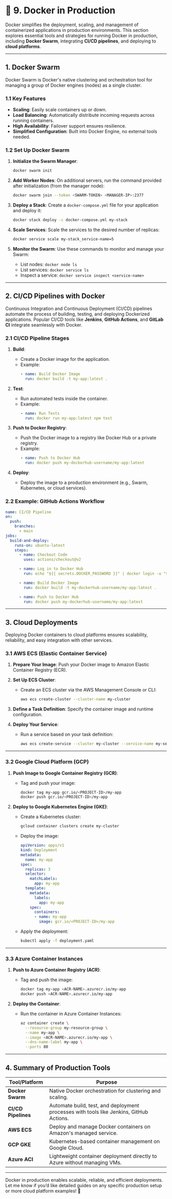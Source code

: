 ﻿# 🚀 **9. Docker in Production**

Docker simplifies the deployment, scaling, and management of containerized applications in production environments. This section explores essential tools and strategies for running Docker in production, including **Docker Swarm**, integrating **CI/CD pipelines**, and deploying to **cloud platforms**.

---

## **1. Docker Swarm**

Docker Swarm is Docker's native clustering and orchestration tool for managing a group of Docker engines (nodes) as a single cluster.

### **1.1 Key Features**
- **Scaling**: Easily scale containers up or down.
- **Load Balancing**: Automatically distribute incoming requests across running containers.
- **High Availability**: Failover support ensures resilience.
- **Simplified Configuration**: Built into Docker Engine, no external tools needed.

### **1.2 Set Up Docker Swarm**

1. **Initialize the Swarm Manager**:
   ```bash
   docker swarm init
   ```

2. **Add Worker Nodes**:
   On additional servers, run the command provided after initialization (from the manager node):
   ```bash
   docker swarm join --token <SWARM-TOKEN> <MANAGER-IP>:2377
   ```

3. **Deploy a Stack**:
   Create a `docker-compose.yml` file for your application and deploy it:
   ```bash
   docker stack deploy -c docker-compose.yml my-stack
   ```

4. **Scale Services**:
   Scale the services to the desired number of replicas:
   ```bash
   docker service scale my-stack_service-name=5
   ```

5. **Monitor the Swarm**:
   Use these commands to monitor and manage your Swarm:
   - List nodes: `docker node ls`
   - List services: `docker service ls`
   - Inspect a service: `docker service inspect <service-name>`

---

## **2. CI/CD Pipelines with Docker**

Continuous Integration and Continuous Deployment (CI/CD) pipelines automate the process of building, testing, and deploying Dockerized applications. Popular CI/CD tools like **Jenkins**, **GitHub Actions**, and **GitLab CI** integrate seamlessly with Docker.

### **2.1 CI/CD Pipeline Stages**
1. **Build**:
   - Create a Docker image for the application.
   - Example:
     ```yaml
     - name: Build Docker Image
       run: docker build -t my-app:latest .
     ```

2. **Test**:
   - Run automated tests inside the container.
   - Example:
     ```yaml
     - name: Run Tests
       run: docker run my-app:latest npm test
     ```

3. **Push to Docker Registry**:
   - Push the Docker image to a registry like Docker Hub or a private registry.
   - Example:
     ```yaml
     - name: Push to Docker Hub
       run: docker push my-dockerhub-username/my-app:latest
     ```

4. **Deploy**:
   - Deploy the image to a production environment (e.g., Swarm, Kubernetes, or cloud services).

### **2.2 Example: GitHub Actions Workflow**
```yaml
name: CI/CD Pipeline
on:
  push:
    branches:
      - main
jobs:
  build-and-deploy:
    runs-on: ubuntu-latest
    steps:
      - name: Checkout Code
        uses: actions/checkout@v2

      - name: Log in to Docker Hub
        run: echo "${{ secrets.DOCKER_PASSWORD }}" | docker login -u "${{ secrets.DOCKER_USERNAME }}" --password-stdin

      - name: Build Docker Image
        run: docker build -t my-dockerhub-username/my-app:latest .

      - name: Push to Docker Hub
        run: docker push my-dockerhub-username/my-app:latest
```

---

## **3. Cloud Deployments**

Deploying Docker containers to cloud platforms ensures scalability, reliability, and easy integration with other services.

### **3.1 AWS ECS (Elastic Container Service)**
1. **Prepare Your Image**:
   Push your Docker image to Amazon Elastic Container Registry (ECR).

2. **Set Up ECS Cluster**:
   - Create an ECS cluster via the AWS Management Console or CLI:
     ```bash
     aws ecs create-cluster --cluster-name my-cluster
     ```

3. **Define a Task Definition**:
   Specify the container image and runtime configuration.

4. **Deploy Your Service**:
   - Run a service based on your task definition:
     ```bash
     aws ecs create-service --cluster my-cluster --service-name my-service --task-definition my-task
     ```

---

### **3.2 Google Cloud Platform (GCP)**
1. **Push Image to Google Container Registry (GCR)**:
   - Tag and push your image:
     ```bash
     docker tag my-app gcr.io/<PROJECT-ID>/my-app
     docker push gcr.io/<PROJECT-ID>/my-app
     ```

2. **Deploy to Google Kubernetes Engine (GKE)**:
   - Create a Kubernetes cluster:
     ```bash
     gcloud container clusters create my-cluster
     ```
   - Deploy the image:
     ```yaml
     apiVersion: apps/v1
     kind: Deployment
     metadata:
       name: my-app
     spec:
       replicas: 3
       selector:
         matchLabels:
           app: my-app
       template:
         metadata:
           labels:
             app: my-app
         spec:
           containers:
           - name: my-app
             image: gcr.io/<PROJECT-ID>/my-app
     ```
   - Apply the deployment:
     ```bash
     kubectl apply -f deployment.yaml
     ```

---

### **3.3 Azure Container Instances**
1. **Push to Azure Container Registry (ACR)**:
   - Tag and push the image:
     ```bash
     docker tag my-app <ACR-NAME>.azurecr.io/my-app
     docker push <ACR-NAME>.azurecr.io/my-app
     ```

2. **Deploy the Container**:
   - Run the container in Azure Container Instances:
     ```bash
     az container create \
       --resource-group my-resource-group \
       --name my-app \
       --image <ACR-NAME>.azurecr.io/my-app \
       --dns-name-label my-app \
       --ports 80
     ```

---

## **4. Summary of Production Tools**

| **Tool/Platform**         | **Purpose**                                                                                 |
|---------------------------|---------------------------------------------------------------------------------------------|
| **Docker Swarm**           | Native Docker orchestration for clustering and scaling.                                     |
| **CI/CD Pipelines**        | Automate build, test, and deployment processes with tools like Jenkins, GitHub Actions.     |
| **AWS ECS**                | Deploy and manage Docker containers on Amazon's managed service.                           |
| **GCP GKE**                | Kubernetes-based container management on Google Cloud.                                     |
| **Azure ACI**              | Lightweight container deployment directly to Azure without managing VMs.                   |

---

Docker in production enables scalable, reliable, and efficient deployments. Let me know if you’d like detailed guides on any specific production setup or more cloud platform examples! 🚀
